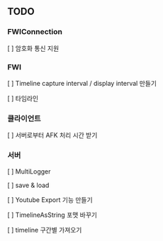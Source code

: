 ## TODO

### FWIConnection

[ ] 암호화 통신 지원

### FWI

[ ] Timeline capture interval / display interval 만들기

[ ] 타임라인 

### 클라이언트

[ ] 서버로부터 AFK 처리 시간 받기

### 서버

[ ] MultiLogger

[ ] save & load

[ ] Youtube Export 기능 만들기

[ ] TimelineAsString 포맷 바꾸기

[ ] timeline 구간별 가져오기